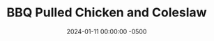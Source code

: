 ---
layout: post
title:  "BBQ Pulled Chicken and Coleslaw"
date:   2024-01-11 00:00:00 -0500
categories:
- Recipes
- Chicken
permalink: /recipes/pulled-chicken
image: /assets/Food/Chicken/Pulled/pulled-cover.jpg
ing: pulled-ing
facts: pulled-facts
Prep: 30
Rest: 
Cook: 300
Source1: https://www.cookingclassy.com/crockpot-bbq-pulled-chicken/
Source2: 
tags: 
- bbq
- barbeque
- sauce
- crock pot
- slow cook
- shredded
- cabbage
- blend
- food processor
- oil
- vinegar
- sandwich
Description: This BBQ pulled chicken is made easy in a slow cooker, and features a homemade unsweetened BBQ sauce, which you can find linked below. I paired it with a side of oil and vinegar coleslaw (not a mayo based coleslaw), and can be easily made into a sandwich. I always hated shredding cabbage, until I realized I could use my food processor to do the work for me. Give it a go, and check out the homemade sauce, or use your own BBQ sauce
Instructions: 
- Place the chicken into a large slow cooker. Add spices (chili powder, paprika, garlic and onion powder, black pepper, and cayenne) over the chicken, and mix to evenly coat it all<br><br>

- Add half of your BBQ sauce on top of the chicken. The other half of the BBQ sauce will be reserved for at the end<br><br>

- Cover, and cook on low for 4-6 hours, or until the chicken is at least 185F and shreds easily<br><br>

- Transfer the chicken to a cutting board or bowl, and shred with 2 forks (or your hands). Return the chicken to the slow cooker<br><br>

- Heat the remainder of your BBQ sauce and soy sauce in the microwave for about a minute until warm, and pour over your shredded chicken<br><br>
- <center><img src="/assets/Food/Chicken/Pulled/pulled-5.jpg" alt="" class="instruction-image"></center><br>

- The coleslaw can be made at any time and kept in the fridge, so I like to do it as the chicken cooks. I find that a food processor is the easiest way to shred cabbage. Cut your cabbage into wedges and remove the core. Using the shredder attachment, feed the cabbage down the tube to finely shred it. You can also use a mandolin or a knife. Transfer the shredded cabbage to a large bowl<br><br>

- In a glass, mix together the dressing ingredients (ACV, oil, lime, soy sauce, balsamic, dijon, onion and garlic powder, black pepper, and celery seed). Pour over the cabbage, mix, and serve<br>
- <br><center><img src="/assets/Food/Chicken/Pulled/pulled-7.jpg" alt="" class="instruction-image"></center><br>

- Check out the link below for my unsweetened BBQ sauce recipe
- <p><a href="bbq-sauce">Unsweetened BBQ Sauce</a></p>
---